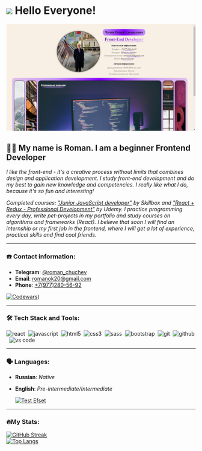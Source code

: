 # <img src="https://media.giphy.com/media/hvRJCLFzcasrR4ia7z/giphy.gif" width="25px"/> Hello Everyone!

[![Live Demo](./img/screenshots.png)](https://romanchuchev.github.io/My-CV/)

## :man_technologist: My name is Roman. I am a beginner Frontend Developer

_I like the front-end - it's a creative process without limits that combines design and application development. I study front-end development and do my best to gain new knowledge and competencies. I really like what I do, because it's so fun and interesting!_

_Completed courses: ["Junior JavaScript developer"](https://skillbox.ru/course/javascript/) by Skillbox and ["React + Redux - Professional Development"](https://www.udemy.com/course/pro-react-redux/) by Udemy. I practice programming every day, write pet-projects in my portfolio and study courses on algorithms and frameworks (React)._
_I believe that soon I will find an internship or my first job in the frontend, where I will get a lot of experience, practical skills and find cool friends._

---

### ☎️ Contact information:

-   **Telegram**: [@roman_chuchev](https://t.me/roman_chuchev)
-   **Email**: [romanok20@gmail.com](mailto:romanok20@gmail.com)
-   **Phone**: [+7(977)280-56-92](<tel:+7(977)280-56-92>)

[![Codewars](https://www.codewars.com/users/Romanus20/badges/small)](https://www.codewars.com/users/Romanus20/badges/small))

---

### 🛠 Tech Stack and Tools:

<img alt="react" src="https://img.shields.io/badge/react-61DAFB.svg?&style=for-the-badge&logo=react&logoColor=fff" />&nbsp;
<img alt="javascript" src="https://img.shields.io/badge/javascript-F7DF1E.svg?&style=for-the-badge&logo=javascript&logoColor=fff" />&nbsp;
<img alt="html5" src="https://img.shields.io/badge/html-E34F26.svg?&style=for-the-badge&logo=html5&logoColor=fff" />&nbsp;
<img alt="css3" src="https://img.shields.io/badge/css-1572B6.svg?&style=for-the-badge&logo=css3&logoColor=fff" />&nbsp;
<img alt="sass" src="https://img.shields.io/badge/sass-CF649A.svg?&style=for-the-badge&logo=sass&logoColor=fff" />&nbsp;
<img alt="bootstrap" src="https://img.shields.io/badge/bootstrap-7610F7.svg?&style=for-the-badge&logo=bootstrap&logoColor=fff" />&nbsp;
<img alt="git" src="https://img.shields.io/badge/git-F05033.svg?&style=for-the-badge&logo=git&logoColor=fff" />&nbsp;
<img alt="github" src="https://img.shields.io/badge/github-000.svg?&style=for-the-badge&logo=github&logoColor=fff" />&nbsp;
<img alt="vs code" src="https://img.shields.io/badge/vscode-007ACC.svg?&style=for-the-badge&logo=visual-studio-code&logoColor=fff" />&nbsp;

---

### 🗣️ Languages:

-   **Russian**: _Native_
-   **English**: _Pre-intermediate/Intermediate_

    <a alt="Test Efset" href="https://efset.org"><img alt="Test Efset" src="https://user-images.githubusercontent.com/102550409/188318365-3cf7763d-499a-475c-b2c4-ba88e248aac2.png" width="200px" /></a>

---

### 🔥My Stats:

[![GitHub Streak](http://github-readme-streak-stats.herokuapp.com?user=romanchuchev&theme=dark&background=000000)](https://git.io/streak-stats)
<br/>
[![Top Langs](https://github-readme-stats.vercel.app/api/top-langs/?username=romanchuchev&layout=compact&theme=vision-friendly-dark)](https://github.com/anuraghazra/github-readme-stats)
